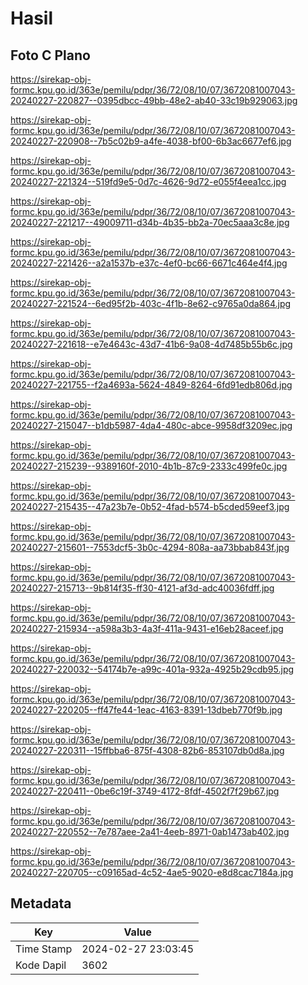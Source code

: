 # Hasil

## Foto C Plano

https://sirekap-obj-formc.kpu.go.id/363e/pemilu/pdpr/36/72/08/10/07/3672081007043-20240227-220827--0395dbcc-49bb-48e2-ab40-33c19b929063.jpg

https://sirekap-obj-formc.kpu.go.id/363e/pemilu/pdpr/36/72/08/10/07/3672081007043-20240227-220908--7b5c02b9-a4fe-4038-bf00-6b3ac6677ef6.jpg

https://sirekap-obj-formc.kpu.go.id/363e/pemilu/pdpr/36/72/08/10/07/3672081007043-20240227-221324--519fd9e5-0d7c-4626-9d72-e055f4eea1cc.jpg

https://sirekap-obj-formc.kpu.go.id/363e/pemilu/pdpr/36/72/08/10/07/3672081007043-20240227-221217--49009711-d34b-4b35-bb2a-70ec5aaa3c8e.jpg

https://sirekap-obj-formc.kpu.go.id/363e/pemilu/pdpr/36/72/08/10/07/3672081007043-20240227-221426--a2a1537b-e37c-4ef0-bc66-6671c464e4f4.jpg

https://sirekap-obj-formc.kpu.go.id/363e/pemilu/pdpr/36/72/08/10/07/3672081007043-20240227-221524--6ed95f2b-403c-4f1b-8e62-c9765a0da864.jpg

https://sirekap-obj-formc.kpu.go.id/363e/pemilu/pdpr/36/72/08/10/07/3672081007043-20240227-221618--e7e4643c-43d7-41b6-9a08-4d7485b55b6c.jpg

https://sirekap-obj-formc.kpu.go.id/363e/pemilu/pdpr/36/72/08/10/07/3672081007043-20240227-221755--f2a4693a-5624-4849-8264-6fd91edb806d.jpg

https://sirekap-obj-formc.kpu.go.id/363e/pemilu/pdpr/36/72/08/10/07/3672081007043-20240227-215047--b1db5987-4da4-480c-abce-9958df3209ec.jpg

https://sirekap-obj-formc.kpu.go.id/363e/pemilu/pdpr/36/72/08/10/07/3672081007043-20240227-215239--9389160f-2010-4b1b-87c9-2333c499fe0c.jpg

https://sirekap-obj-formc.kpu.go.id/363e/pemilu/pdpr/36/72/08/10/07/3672081007043-20240227-215435--47a23b7e-0b52-4fad-b574-b5cded59eef3.jpg

https://sirekap-obj-formc.kpu.go.id/363e/pemilu/pdpr/36/72/08/10/07/3672081007043-20240227-215601--7553dcf5-3b0c-4294-808a-aa73bbab843f.jpg

https://sirekap-obj-formc.kpu.go.id/363e/pemilu/pdpr/36/72/08/10/07/3672081007043-20240227-215713--9b814f35-ff30-4121-af3d-adc40036fdff.jpg

https://sirekap-obj-formc.kpu.go.id/363e/pemilu/pdpr/36/72/08/10/07/3672081007043-20240227-215934--a598a3b3-4a3f-411a-9431-e16eb28aceef.jpg

https://sirekap-obj-formc.kpu.go.id/363e/pemilu/pdpr/36/72/08/10/07/3672081007043-20240227-220032--54174b7e-a99c-401a-932a-4925b29cdb95.jpg

https://sirekap-obj-formc.kpu.go.id/363e/pemilu/pdpr/36/72/08/10/07/3672081007043-20240227-220205--ff47fe44-1eac-4163-8391-13dbeb770f9b.jpg

https://sirekap-obj-formc.kpu.go.id/363e/pemilu/pdpr/36/72/08/10/07/3672081007043-20240227-220311--15ffbba6-875f-4308-82b6-853107db0d8a.jpg

https://sirekap-obj-formc.kpu.go.id/363e/pemilu/pdpr/36/72/08/10/07/3672081007043-20240227-220411--0be6c19f-3749-4172-8fdf-4502f7f29b67.jpg

https://sirekap-obj-formc.kpu.go.id/363e/pemilu/pdpr/36/72/08/10/07/3672081007043-20240227-220552--7e787aee-2a41-4eeb-8971-0ab1473ab402.jpg

https://sirekap-obj-formc.kpu.go.id/363e/pemilu/pdpr/36/72/08/10/07/3672081007043-20240227-220705--c09165ad-4c52-4ae5-9020-e8d8cac7184a.jpg


## Metadata

| Key        | Value               |
| ---------- | ------------------- |
| Time Stamp | 2024-02-27 23:03:45 |
| Kode Dapil | 3602                |




